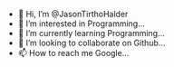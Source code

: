 - 👋 Hi, I’m @JasonTirthoHalder
- 👀 I’m interested in Programming...
- 🌱 I’m currently learning Programming...
- 💞️ I’m looking to collaborate on Github...
- 📫 How to reach me Google...

<!---
JasonTirthoHalder/JasonTirthoHalder is a ✨ special ✨ repository because its `README.md` (this file) appears on your GitHub profile.
You can click the Preview link to take a look at your changes.
--->
